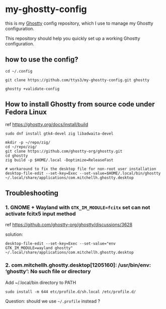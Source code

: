 # my-ghostty-config

this is my [Ghostty](https://github.com/ghostty-org/ghostty.git) config repository, which I use to manage my Ghostty configuration.

This repository should help you quickly set up a working Ghostty configuration.

## how to use the config?

```
cd ~/.config

git clone https://github.com/ttys3/my-ghostty-config.git ghostty

ghostty +validate-config
```

## How to install Ghostty from source code under Fedora Linux

ref https://ghostty.org/docs/install/build

```shell
sudo dnf install gtk4-devel zig libadwaita-devel
```

```shell
mkdir -p ~/repo/zig/
cd ~/repo/zig/
git clone https://github.com/ghostty-org/ghostty.git
cd ghostty
zig build -p $HOME/.local -Doptimize=ReleaseFast

# workaround to fix the desktop file for non-root user installation
desktop-file-edit --set-key=Exec --set-value=$HOME/.local/bin/ghostty ~/.local/share/applications/com.mitchellh.ghostty.desktop
```

## Troubleshooting

### 1. GNOME + Wayland with `GTK_IM_MODULE=fcitx` set can not activate fcitx5 input method

ref https://github.com/ghostty-org/ghostty/discussions/3628

solution:

```shell
desktop-file-edit --set-key=Exec --set-value="env GTK_IM_MODULE=wayland ghostty" ~/.local/share/applications/com.mitchellh.ghostty.desktop
```

### 2. com.mitchellh.ghostty.desktop[1205160]: /usr/bin/env: ‘ghostty’: No such file or directory

Add ~/.local/bin directory to PATH

```shell
sudo install -m 644 etc/profile.d/sh.local /etc/profile.d/
```
Question: should we use `~/.profile` instead ?

